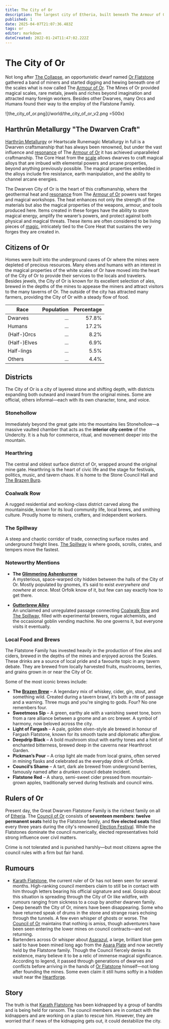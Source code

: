 ```yaml
---
title: The City of Or
description: The largest city of Etheria, built beneath The Armour of Or.
published: 1
date: 2025-04-07T21:07:36.483Z
tags: or
editor: markdown
dateCreated: 2022-01-24T11:47:02.222Z
---
```


# The City of Or
Not long after [The Collapse](/structure/chronological/event/the-collapse.md), an opportunistic dwarf named [Or Flatstone](/location/settlement/city/city-of-or/local/or-flatstone.md) gathered a band of miners and started digging and hewing beneath one of the scales what is now called The [Armour of Or](/location/scale/armour-of-or.md). The Mines of Or provided magical scales, rare metals, jewels and riches beyond imagination and attracted many foreign workers. Besides other Dwarves, many Orcs and Humans found their way to the employ of the Flatstone Family.

![the_city_of_or.png](/world/the_city_of_or_v2.png =500x)

## Harthrûn Metallurgy "The Dwarven Craft"
[Harthrûn Metallurgy](/profession/harthrûn-metallurgy.md) or Heartscale Runemagic Metallurgy in full is a Dwarven craftsmanship that has always been renowned, but under the vast influence and [resonance](/structure/mechanic/resonance.md) of The [Armour of Or](/location/scale/armour-of-or.md) it has achieved unparalleled craftmanship. The Core Heat from the [scale](/location/scale.md) allows dwarves to craft magical alloys that are imbued with elemental powers and arcane properties, beyond anything previously possible. The magical properties embedded in the alloys include fire resistance, earth manipulation, and the ability to channel arcane energies.

The Dwarven City of Or is the heart of this craftsmanship, where the geothermal heat and [resonance](/structure/mechanic/resonance.md) from The [Armour of Or](/location/scale/armour-of-or.md) powers vast forges and magical workshops. The heat enhances not only the strength of the materials but also the magical properties of the weapons, armour, and tools produced here. Items created in these forges have the ability to store magical energy, amplify the wearer’s powers, and protect against both physical and magical threats. These items are often considered to be living pieces of [magic](/structure/mechanic/magic.md), intricately tied to the Core Heat that sustains the very forges they are created in.

## Citizens of Or
Homes were built into the underground caves of Or where the mines were depleted of precious resources. Many elves and humans with an interest in the magical properties of the white scales of Or have moved into the heart of the City of Or to provide their services to the locals and travelers. Besides jewels, the City of Or is known for its excellent selection of ales, brewed in the depths of the mines to appease the miners and attract visitors to the many taverns of Or. The outside of the city has attracted many farmers, providing the City of Or with a steady flow of food.

| Race         | Population | Percentage |
|--------------|-----------:|-----------:|
| Dwarves      | ...        | 57.8%      |
| Humans       | ...        | 17.2%      |
| (Half-)Orcs  | ...        | 8.2%       |
| (Half-)Elves | ...        | 6.9%       |
| Half-lings   | ...        | 5.5%       |
| Others       | ...        | 4.4%       |

## Districts

The City of Or is a city of layered stone and shifting depth, with districts expanding both outward and inward from the original mines. Some are official, others informal—each with its own character, tone, and voice.

### Stonehollow
Immediately beyond the great gate into the mountains lies Stonehollow—a massive vaulted chamber that acts as the **interior city centre** of the Undercity. It is a hub for commerce, ritual, and movement deeper into the mountain.

### Hearthring
The central and oldest surface district of Or, wrapped around the original mine gate. Hearthring is the heart of civic life and the stage for festivals, politics, music, and tavern chaos. It is home to the Stone Council Hall and [The Brazen Burp](/location/settlement/city/city-of-or/shop/the-brazen-burp.md).

### Coalwalk Row
A rugged residential and working-class district carved along the mountainside, known for its loud community life, local brews, and smithing culture. Proudly home to miners, crafters, and independent workers.

### The Spillway
A steep and chaotic corridor of trade, connecting surface routes and underground freight lines. [The Spillway](/location/settlement/city/city-of-or/district/the-spillway.md) is where goods, scrolls, crates, and tempers move the fastest.

### Noteworthy Mentions
- **The [Glimmering Ashenburrow](/location/settlement/city/glimmering-ashenburrow.md)**  
  A mysterious, space-warped city hidden between the halls of the City of Or. Mostly populated by gnomes, it’s said to exist *everywhere and nowhere* at once. Most Orfolk know of it, but few can say exactly how to get there.
  
- **[Gutterbrew Alley](/location/settlement/city/city-of-or/district/gutterbrew-alley.md)**  
  An unclaimed and unregulated passage connecting [Coalwalk Row](/location/settlement/city/city-of-or/district/coalwalk-row.md) and [The Spillway](/location/settlement/city/city-of-or/district/the-spillway.md), filled with experimental brewers, rogue alchemists, and the occasional goblin vending machine. No one governs it, but everyone visits it eventually.

### Local Food and Brews

The Flatstone Family has invested heavily in the production of fine ales and ciders, brewed in the depths of the mines and enjoyed across the Scales. These drinks are a source of local pride and a favourite topic in any tavern debate. They are brewed from locally harvested fruits, mushrooms, berries, and grains grown in or near the City of Or.

Some of the most iconic brews include:

- **The [Brazen Brew](/location/settlement/city/city-of-or/consumable/brazen-brew.md)** – A legendary mix of whiskey, cider, gin, stout, and something wild. Created during a tavern brawl, it’s both a rite of passage and a warning. Three mugs and you're singing to gods. Four? No one remembers four.
- **Sweetmoss Sip** – A green, earthy ale with a vanishing sweet tone, born from a rare alliance between a gnome and an orc brewer. A symbol of harmony, now beloved across the city.
- **Light of Fargash** – A pale, golden elven-style ale brewed in honour of Fargash Flatstone, known for its smooth taste and diplomatic afterglow.
- **Deepdrip Black** – A bold mushroom stout with earthy tones and a hint of enchanted bitterness, brewed deep in the caverns near Hearthroot Garden.
- **Pickman’s Pour** – A crisp light ale made from local grains, often served in mining flasks and celebrated as the everyday drink of Orfolk.
- **Council’s Shame** – A tart, dark ale brewed from underground berries, famously named after a drunken council debate incident.
- **Flatstone Red** – A sharp, semi-sweet cider pressed from mountain-grown apples, traditionally served during festivals and council wins.

## Rulers of Or

Present day, the Great Dwarven Flatstone Family is the richest family on all of [Etheria](/etheria.md). The [Council of Or](/location/settlement/city/city-of-or/council-of-or.md) consists of **seventeen members**: **twelve permanent seats** held by the Flatstone family, and **five elected seats** filled every three years during the city's renowned [Election Festival](/location/settlement/city/city-of-or/election-festival.md). While the Flatstones dominate the council numerically, elected representatives hold strong influence over civil matters. 

Crime is not tolerated and is punished harshly—but most citizens agree the council rules with a firm but fair hand.

## Rumours
- [Karath Flatstone](/location/settlement/city/city-of-or/local/karath-flatstone.md), the current ruler of Or has not been seen for several months. High-ranking council members claim to still be in contact with him through letters bearing his official signature and seal. Gossip about this situation is spreading through the City of Or like wildfire, with rumours ranging from sickness to a coup by another dwarven family.
- Deep beneath the City of Or, miners have been disappearing. Some who have returned speak of drums in the stone and strange roars echoing through the tunnels. A few even whisper of ghosts or worse. The [Council of Or](/location/settlement/city/city-of-or/council-of-or.md) maintains that nothing is amiss, though adventurers have been seen entering the lower mines on council contracts—and not returning.
- Bartenders across Or whisper about [Asarazul](/location/settlement/city/city-of-or/asarazul.md), a large, brilliant blue gem said to have been mined long ago from the [Asara Plate](/location/scale/asara-plate.md) and now secretly held by the Flatstone family. Though the Council fiercely denies its existence, many believe it to be a relic of immense magical significance. According to legend, it passed through generations of dwarves and conflicts before arriving in the hands of [Or Flatstone](/location/settlement/city/city-of-or/local/or-flatstone.md) himself—not long after founding the mines. Some even claim it still hums softly in a hidden vault near the [Heartforge](/location/settlement/city/city-of-or/heartforge.md).

## Story
The truth is that [Karath Flatstone](/location/settlement/city/city-of-or/local/karath-flatstone.md) has been kidnapped by a group of bandits and is being held for ransom. The council members are in contact with the kidnappers and are working on a plan to rescue him. However, they are worried that if news of the kidnapping gets out, it could destabilize the city.
